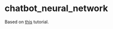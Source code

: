 # chatbot_neural_network

Based on [this](https://www.youtube.com/watch?v=CNuI8OWsppg&list=WL&index=79&t=5690s) tutorial.